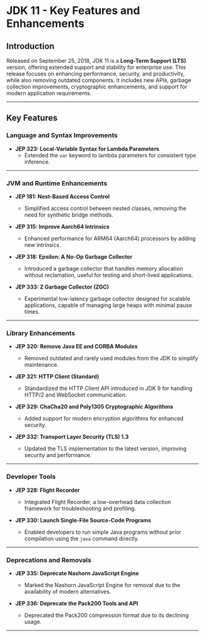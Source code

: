 # JDK 11 - Key Features and Enhancements

## Introduction

Released on September 25, 2018, JDK 11 is a **Long-Term Support (LTS)** version, offering extended support and stability for enterprise use. This release focuses on enhancing performance, security, and productivity, while also removing outdated components. It includes new APIs, garbage collection improvements, cryptographic enhancements, and support for modern application requirements.

---

## Key Features

### Language and Syntax Improvements

- **JEP 323: Local-Variable Syntax for Lambda Parameters**
  - Extended the `var` keyword to lambda parameters for consistent type inference.

---

### JVM and Runtime Enhancements

- **JEP 181: Nest-Based Access Control**

  - Simplified access control between nested classes, removing the need for synthetic bridge methods.
- **JEP 315: Improve Aarch64 Intrinsics**

  - Enhanced performance for ARM64 (Aarch64) processors by adding new intrinsics.
- **JEP 318: Epsilon: A No-Op Garbage Collector**

  - Introduced a garbage collector that handles memory allocation without reclamation, useful for testing and short-lived applications.
- **JEP 333: Z Garbage Collector (ZGC)**

  - Experimental low-latency garbage collector designed for scalable applications, capable of managing large heaps with minimal pause times.

---

### Library Enhancements

- **JEP 320: Remove Java EE and CORBA Modules**

  - Removed outdated and rarely used modules from the JDK to simplify maintenance.
- **JEP 321: HTTP Client (Standard)**

  - Standardized the HTTP Client API introduced in JDK 9 for handling HTTP/2 and WebSocket communication.
- **JEP 329: ChaCha20 and Poly1305 Cryptographic Algorithms**

  - Added support for modern encryption algorithms for enhanced security.
- **JEP 332: Transport Layer Security (TLS) 1.3**

  - Updated the TLS implementation to the latest version, improving security and performance.

---

### Developer Tools

- **JEP 328: Flight Recorder**

  - Integrated Flight Recorder, a low-overhead data collection framework for troubleshooting and profiling.
- **JEP 330: Launch Single-File Source-Code Programs**

  - Enabled developers to run simple Java programs without prior compilation using the `java` command directly.

---

### Deprecations and Removals

- **JEP 335: Deprecate Nashorn JavaScript Engine**

  - Marked the Nashorn JavaScript Engine for removal due to the availability of modern alternatives.
- **JEP 336: Deprecate the Pack200 Tools and API**

  - Deprecated the Pack200 compression format due to its declining usage.

---
